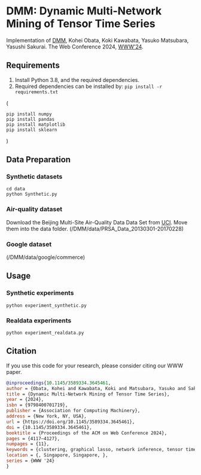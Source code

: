 # DMM: Dynamic Multi-Network Mining of Tensor Time Series
Implementation of [DMM](),
Kohei Obata, Koki Kawabata, Yasuko Matsubara, Yasushi Sakurai.
The Web Conference 2024, [WWW'24](https://www2024.thewebconf.org/).



## Requirements
1. Install Python 3.8, and the required dependencies.
2. Required dependencies can be installed by: ```pip install -r requirements.txt```

(
```
pip install numpy
pip install pandas
pip install matplotlib
pip install sklearn
```
)


## Data Preparation
### Synthetic datasets

```
cd data
python Synthetic.py
```

### Air-quality dataset
Download the Beijing Multi-Site Air-Quality Data Data Set from [UCI](https://archive.ics.uci.edu/ml/datasets/Beijing+Multi-Site+Air-Quality+Data).
Move them into the data folder.
(/DMM/data/PRSA_Data_20130301-20170228)

### Google dataset
(/DMM/data/google/commerce)


## Usage
### Synthetic experiments
```
python experiment_synthetic.py
```

### Realdata experiments
```
python experiment_realdata.py
```


## Citation
If you use this code for your research, please consider citing our WWW paper.
```bibtex
@inproceedings{10.1145/3589334.3645461,
author = {Obata, Kohei and Kawabata, Koki and Matsubara, Yasuko and Sakurai, Yasushi},
title = {Dynamic Multi-Network Mining of Tensor Time Series},
year = {2024},
isbn = {9798400701719},
publisher = {Association for Computing Machinery},
address = {New York, NY, USA},
url = {https://doi.org/10.1145/3589334.3645461},
doi = {10.1145/3589334.3645461},
booktitle = {Proceedings of the ACM on Web Conference 2024},
pages = {4117–4127},
numpages = {11},
keywords = {clustering, graphical lasso, network inference, tensor time series},
location = {, Singapore, Singapore, },
series = {WWW '24}
}
```

<!-- ## More on -->
<!-- * Paper: [[ACM DL]](https://dl.acm.org/doi/10.1145/3543507.3583370) [[arXiv]](https://arxiv.org/abs/2303.03789) -->
<!-- * Short Video: [[YouTube]](https://youtu.be/v-E-QjEBwNk) -->
